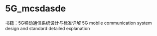 # 5G_mcsdasde
书籍：5G移动通信系统设计与标准详解  5G mobile communication system design and standard detailed explanation
